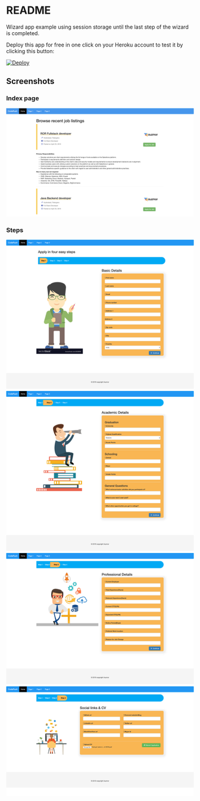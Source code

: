 # README

Wizard app example using session storage until the last step of the wizard is completed.

Deploy this app for free in one click on your Heroku account to test it by clicking this button:

[![Deploy](https://www.herokucdn.com/deploy/button.svg)](https://heroku.com/deploy?template=https://github.com/atchyutn/multi_steps_job_form)


## Screenshots

### Index page

<img src="public/index-page.png">

### Steps
<img src="public/step-1.png">
<img src="public/step-2.png">
<img src="public/step-3.png">
<img src="public/step-4.png">
